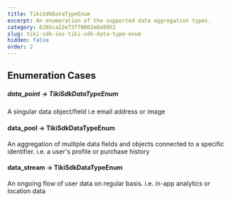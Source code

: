 ```yaml
---
title: TikiSdkDataTypeEnum 
excerpt: An enumeration of the supported data aggregation types.
category: 6392ca22e73ff0002e0a9952 
slug: tiki-sdk-ios-tiki-sdk-data-type-enum 
hidden: false
order: 2
---
```


## Enumeration Cases

##### data_point → TikiSdkDataTypeEnum

A singular data object/field i.e email address or image

#### data_pool → TikiSdkDataTypeEnum

An aggregation of multiple data fields and objects connected to a specific identifier. i.e. a user's
profile or purchase history

#### data_stream → TikiSdkDataTypeEnum

An ongoing flow of user data on regular basis. i.e. in-app analytics or location data